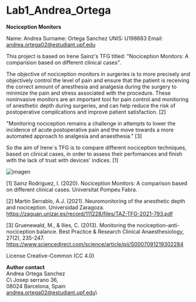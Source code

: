 # Lab1_Andrea_Ortega
**Nociception Monitors**

Name: Andrea
Surname: Ortega Sanchez
UNIS: U198683
Email: andrea.ortega02@estudiant.upf.edu

This project is based on Irene Sainz's TFG titled: "Nociception Monitors: A comparision based on different clinical cases". 

The objective of nociception monitors in surgeries is to more precisely and objectively control the level of pain and ensure that the patient is receiving the correct amount of anesthesia and analgesia during the surgery to minimize the pain and stress associated with the procedure. These noninvasive monitors are an important tool for pain control and monitoring of anesthetic depth during surgeries, and can help reduce the risk of postoperative complications and improve patient satisfaction. [2]

"Monitoring nociception remains a challenge in attempts to lower the incidence of acute postoperative pain and the move towards a more automated approach to analgesia and anaesthesia." [3]

So the aim of Irene`s TFG is to compare different nociception techniques, based on clinical cases, in order to assess their perfomances and finish with the lack of trust with devices' indices. [1]





![imagen](https://i.ytimg.com/vi/b4lILKEPFxo/maxresdefault.jpg)






[1] Sainz Rodriguez, I. (2020). Nociception Monitors: A comparison based on different clinical cases. Universitat Pompeu Fabra.

[2] Martin Serrablo, A.J. (2021). Neuromonitoring of the anesthetic depth and nociception. Universidad Zaragoza. https://zaguan.unizar.es/record/111228/files/TAZ-TFG-2021-793.pdf

[3] Gruenewald, M., & Ilies, C. (2013). Monitoring the nociception–anti-nociception balance. Best Practice & Research Clinical Anaesthesiology, 27(2), 235-247. https://www.sciencedirect.com/science/article/pii/S0007091219302284




License Creative-Common (CC 4.0)

**Author contact**\
Andrea Ortega Sanchez\
C\ Josep serrano 36,\
08024 Barcelona, Spain\
andrea.ortega02@estudiant.upf.edu\
